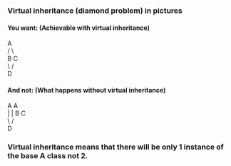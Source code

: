 ### Virtual inheritance (diamond problem) in pictures

#### You want: (Achievable with virtual inheritance)

   A  
/      \  
B     C  
 \     /  
   D
 
#### And not: (What happens without virtual inheritance)


A     A  
|       |
B     C  
 \     /  
    D 

### Virtual inheritance means that there will be only 1 instance of the base A class not 2.